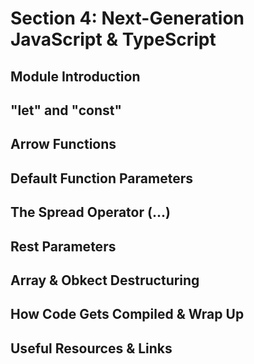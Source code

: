 # Section 4: Next-Generation JavaScript & TypeScript

## Module Introduction

## "let" and "const"

## Arrow Functions

## Default Function Parameters

## The Spread Operator (...)

## Rest Parameters

## Array & Obkect Destructuring

## How Code Gets Compiled & Wrap Up

## Useful Resources & Links

